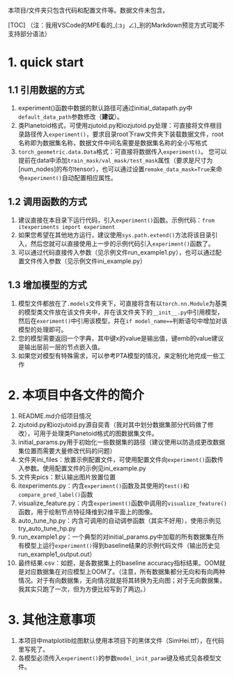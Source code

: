 本项目/文件夹只包含代码和配置文件等。数据文件未包含。

[TOC]
（注：我用VSCode的MPE看的_(:з」∠)_别的Markdown预览方式可能不支持部分语法）

# 1. quick start
## 1.1 引用数据的方式
1. experiment()函数中数据的默认路径可通过initial_datapath.py中`default_data_path`参数修改（**建议**）。
2. 类Planetoid格式，可使用zjutoid.py和iozjutoid.py处理：可直接将文件根目录路径传入`experiment()`，要求目录root下raw文件夹下装载数据文件，root名称即为数据集名称，数据文件中间名需要是数据集名称的全小写格式
3. `torch_geometric.data.Data`格式：可直接将数据传入`experiment()`。
您可以提前在data中添加`train_mask/val_mask/test_mask`属性（要求是尺寸为[num_nodes]的布尔tensor），也可以通过设置`remake_data_mask=True`来命令`experiment()`自动配置相应属性。
## 1.2 调用函数的方式
1. 建议直接在本目录下运行代码，引入`experiment()`函数。示例代码：`from itexperiments import experiment`
2. 如果您希望在其他地方运行，建议使用`sys.path.extend()`方法将该目录引入，然后您就可以直接使用上一步的示例代码引入`experiment()`函数了。
3. 可以通过代码直接传入参数（见示例文件run_example1.py），也可以通过配置文件传入参数（见示例文件ini_example.py）
## 1.3 增加模型的方式
1. 模型文件都放在了`.models`文件夹下，可直接将含有以`torch.nn.Module`为基类的模型类文件放在该文件夹中，并在该文件夹下的`__init__.py`中引用模型，然后在`exeriment()`中引用该模型，并在`if model_name==`判断语句中增加对该模型的处理即可。
2. 您的模型需要返回一个字典，其中键x的value是输出值，键emb的value建议是输出层前一层的节点嵌入值。
3. 如果您对模型有特殊需求，可以参考PTA模型的情况，来定制化地完成一些工作

# 2. 本项目中各文件的简介
1. README.md介绍项目情况
2. zjutoid.py和iozjutoid.py源自奕青（我对其中划分数据集部分代码做了修改），可用于处理类Planetoid格式的图数据集文件。
3. initial_params.py用于初始化一些数据集的路径（建议使用以防造成更改数据集位置而需要大量修改代码的问题）
4. 文件夹ini_files：放置示例配置文件，可使用配置文件向`experiment()`函数传入参数。使用配置文件的示例见ini_example.py
5. 文件夹pics：默认输出图片放置位置
6. itexperiments.py：内含`experiment()`函数及其使用的`test()`和`compare_pred_label()`函数
7. visualize_feature.py：内含`experiment()`函数中调用的`visualize_feature()`函数，用于绘制节点特征降维到2维平面上的图像。
8. auto_tune_hp.py：内含可调用的自动调参函数（其实不好用），使用示例见try_auto_tune_hp.py
9. run_example1.py：一个典型的对initial_params.py中加载的所有数据集在所有模型上运行`experiment()`得到baseline结果的示例代码文件（输出历史见run_example1_output.out）
10. 最终结果.csv：如题，是各数据集上的baseline accuracy指标结果。OOM就是对应数据集在对应模型上OOM了。（注意，所有数据集都分无向和有向两种情况。对于有向数据集，无向情况就是将其转换为无向图；对于无向数据集，我其实只跑了一次，但为方便比较写到了两边。）

# 3. 其他注意事项
1. 本项目中matplotlib绘图默认使用本项目下的黑体文件（SimHei.ttf），在代码里写死了。
2. 各模型必须传入`experiment()`的参数`model_init_param`键及格式见各模型文件。